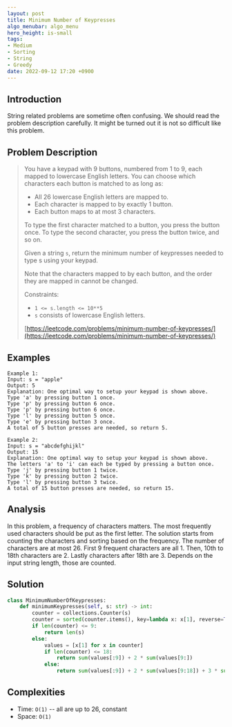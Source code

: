 ```yaml
---
layout: post
title: Minimum Number of Keypresses
algo_menubar: algo_menu
hero_height: is-small
tags:
- Medium
- Sorting
- String
- Greedy
date: 2022-09-12 17:20 +0900
---
```

## Introduction
String related problems are sometime often confusing.
We should read the problem description carefully.
It might be turned out it is not so difficult like this problem.

## Problem Description
> You have a keypad with 9 buttons, numbered from 1 to 9, each mapped to lowercase English letters.
> You can choose which characters each button is matched to as long as:
> - All 26 lowercase English letters are mapped to.
> - Each character is mapped to by exactly 1 button.
> - Each button maps to at most 3 characters.
>
> To type the first character matched to a button, you press the button once.
> To type the second character, you press the button twice, and so on.
>
> Given a string `s`, return the minimum number of keypresses needed to type s using your keypad.
>
> Note that the characters mapped to by each button, and the order they are mapped in cannot be changed.
>
> Constraints:
> - `1 <= s.length <= 10**5`
> - `s` consists of lowercase English letters.
>
> [https://leetcode.com/problems/minimum-number-of-keypresses/](https://leetcode.com/problems/minimum-number-of-keypresses/)

## Examples
```
Example 1:
Input: s = "apple"
Output: 5
Explanation: One optimal way to setup your keypad is shown above.
Type 'a' by pressing button 1 once.
Type 'p' by pressing button 6 once.
Type 'p' by pressing button 6 once.
Type 'l' by pressing button 5 once.
Type 'e' by pressing button 3 once.
A total of 5 button presses are needed, so return 5.
```

```
Example 2:
Input: s = "abcdefghijkl"
Output: 15
Explanation: One optimal way to setup your keypad is shown above.
The letters 'a' to 'i' can each be typed by pressing a button once.
Type 'j' by pressing button 1 twice.
Type 'k' by pressing button 2 twice.
Type 'l' by pressing button 3 twice.
A total of 15 button presses are needed, so return 15.
```

## Analysis
In this problem, a frequency of characters matters.
The most frequently used characters should be put as the first letter.
The solution starts from counting the characters and sorting based on the frequency.
The number of characters are at most 26.
First 9 frequent characters are all 1.
Then, 10th to 18th characters are 2.
Lastly characters after 18th are 3.
Depends on the input string length, those are counted.

## Solution
```python
class MinimumNumberOfKeypresses:
    def minimumKeypresses(self, s: str) -> int:
        counter = collections.Counter(s)
        counter = sorted(counter.items(), key=lambda x: x[1], reverse=True)
        if len(counter) <= 9:
            return len(s)
        else:
            values = [x[1] for x in counter]
            if len(counter) <= 18:
                return sum(values[:9]) + 2 * sum(values[9:])
            else:
                return sum(values[:9]) + 2 * sum(values[9:18]) + 3 * sum(values[18:])
```

## Complexities
- Time: `O(1)` -- all are up to 26, constant
- Space: `O(1)`
